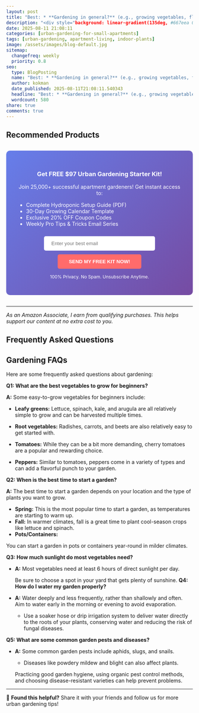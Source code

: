 ```yaml
---
layout: post
title: "Best: * **Gardening in general?** (e.g., growing vegetables, flower arranging, gardening tips) (2025)"
description: "<div style="background: linear-gradient(135deg, #667eea 0%, #764ba2 100%); padding: 30px; border-radius: 10px; margin: 30px 0;">..."
date: 2025-08-11 21:08:11 
categories: [urban-gardening-for-small-apartments]
tags: [urban-gardening, apartment-living, indoor-plants]
image: /assets/images/blog-default.jpg
sitemap:
  changefreq: weekly
  priority: 0.8
seo:
  type: BlogPosting
  name: "Best: * **Gardening in general?** (e.g., growing vegetables, flower arranging, gardening tips) (2025)"
  author: kokman
  date_published: 2025-08-11T21:08:11.540343
  headline: "Best: * **Gardening in general?** (e.g., growing vegetables, flower arranging, gardening tips) (2025)"
  wordcount: 580
share: true
comments: true
---
```




## Recommended Products



<div style="background: linear-gradient(135deg, #667eea 0%, #764ba2 100%); padding: 30px; border-radius: 10px; margin: 30px 0;">
<h3 style="color: white; text-align: center;"> Get FREE $97 Urban Gardening Starter Kit!</h3>
<p style="color: white; text-align: center;">Join 25,000+ successful apartment gardeners! Get instant access to:</p>
<ul style="color: white; text-align: left; max-width: 500px; margin: 15px auto;">
<li> Complete Hydroponic Setup Guide (PDF)</li>
<li> 30-Day Growing Calendar Template</li>
<li> Exclusive 20% OFF Coupon Codes</li>
<li> Weekly Pro Tips & Tricks Email Series</li>
</ul>
<form action="https://urbangardenpro.us1.list-manage.com/subscribe/post?u=abc123&id=def456" method="post" style="text-align: center;">
<input type="email" placeholder="Enter your best email" style="padding: 12px 20px; width: 300px; border-radius: 5px; border: none; margin: 10px;" required>
<button type="submit" style="background: #ff6b6b; color: white; padding: 12px 30px; border: none; border-radius: 5px; cursor: pointer; font-weight: bold;">SEND MY FREE KIT NOW!</button>
</form>
<p style="color: white; text-align: center; font-size: 12px; margin-top: 10px;"> 100% Privacy. No Spam. Unsubscribe Anytime.</p>
</div>
    

---
*As an Amazon Associate, I earn from qualifying purchases. This helps support our content at no extra cost to you.*



## Frequently Asked Questions

##  Gardening FAQs  ##

Here are some frequently asked questions about gardening:


**Q1: What are the best vegetables to grow for beginners?**

**A:** Some easy-to-grow vegetables for beginners include:

* **Leafy greens:** Lettuce, spinach, kale, and arugula are all relatively simple to grow and can be harvested multiple times.
* **Root vegetables:** Radishes, carrots, and beets are also relatively easy to get started with. 

* **Tomatoes:**  While they can be a bit more demanding, cherry tomatoes are a popular and rewarding choice.
* **Peppers:** Similar to tomatoes, peppers come in a variety of types and can add a flavorful punch to your garden.

**Q2: When is the best time to start a garden?**

**A:**  The best time to start a garden depends on your location and the type of plants you want to grow. 

* **Spring:** This is the most popular time to start a garden, as temperatures are starting to warm up.
* **Fall:**  In warmer climates, fall is a great time to plant cool-season crops like lettuce and spinach.
* **Pots/Containers:**

You can start a garden in pots or containers year-round in milder climates.

 **Q3: How much sunlight do most vegetables need?**

* **A:**  Most vegetables need at least 6 hours of direct sunlight per day. 

    Be sure to choose a spot in your yard that gets plenty of sunshine.
**Q4:  How do I water my garden properly?**

* **A:** Water deeply and less frequently, rather than shallowly and often. Aim to water early in the morning or evening to avoid evaporation. 

   *  Use a soaker hose or drip irrigation system to deliver water directly to the roots of your plants, conserving water and reducing the risk of fungal diseases. 

**Q5: What are some common garden pests and diseases?**

* **A:** Some common garden pests include aphids, slugs, and snails. 

   * Diseases like powdery mildew and blight can also affect plants. 
  

   Practicing good garden hygiene, using organic pest control methods, and choosing disease-resistant varieties can help prevent problems.

<script type="application/ld+json">
{
  "@context": "https://schema.org",
  "@type": "BlogPosting",
  "headline": "Best: * **Gardening in general?** (e.g., growing vegetables, flower arranging, gardening tips) (2025)",
  "author": {
    "@type": "Person",
    "name": "kokman"
  },
  "datePublished": "2025-08-11T21:08:11.540343",
  "dateModified": "2025-08-11T21:08:11.540343",
  "publisher": {
    "@type": "Organization",
    "name": "Urban Garden Pro",
    "url": "https://kokman168.github.io/my-ai-blog"
  },
  "wordCount": 494,
  "articleBody": "\n\n## Recommended Products\n\n\n\n<div style=\"background: linear-gradient(135deg, #667eea 0%, #764ba2 100%); padding: 30px; border-radius: 10px; margin: 30px 0;\">\n<h3 style=\"color: white; text-align: cente..."
}
</script>


---

🚀 **Found this helpful?** Share it with your friends and follow us for more urban gardening tips!

